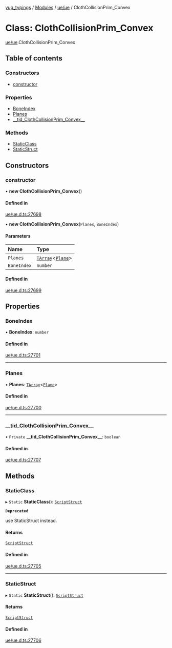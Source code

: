 [yug_typings](../README.md) / [Modules](../modules.md) / [ue/ue](../modules/ue_ue.md) / ClothCollisionPrim\_Convex

# Class: ClothCollisionPrim\_Convex

[ue/ue](../modules/ue_ue.md).ClothCollisionPrim_Convex

## Table of contents

### Constructors

- [constructor](ue_ue.ClothCollisionPrim_Convex.md#constructor)

### Properties

- [BoneIndex](ue_ue.ClothCollisionPrim_Convex.md#boneindex)
- [Planes](ue_ue.ClothCollisionPrim_Convex.md#planes)
- [\_\_tid\_ClothCollisionPrim\_Convex\_\_](ue_ue.ClothCollisionPrim_Convex.md#__tid_clothcollisionprim_convex__)

### Methods

- [StaticClass](ue_ue.ClothCollisionPrim_Convex.md#staticclass)
- [StaticStruct](ue_ue.ClothCollisionPrim_Convex.md#staticstruct)

## Constructors

### constructor

• **new ClothCollisionPrim_Convex**()

#### Defined in

[ue/ue.d.ts:27698](https://github.com/YugMetaverse/yug_typings/blob/25cad34/ue/ue.d.ts#L27698)

• **new ClothCollisionPrim_Convex**(`Planes`, `BoneIndex`)

#### Parameters

| Name | Type |
| :------ | :------ |
| `Planes` | [`TArray`](../interfaces/ue_puerts.TArray.md)<[`Plane`](ue_ue.Plane.md)\> |
| `BoneIndex` | `number` |

#### Defined in

[ue/ue.d.ts:27699](https://github.com/YugMetaverse/yug_typings/blob/25cad34/ue/ue.d.ts#L27699)

## Properties

### BoneIndex

• **BoneIndex**: `number`

#### Defined in

[ue/ue.d.ts:27701](https://github.com/YugMetaverse/yug_typings/blob/25cad34/ue/ue.d.ts#L27701)

___

### Planes

• **Planes**: [`TArray`](../interfaces/ue_puerts.TArray.md)<[`Plane`](ue_ue.Plane.md)\>

#### Defined in

[ue/ue.d.ts:27700](https://github.com/YugMetaverse/yug_typings/blob/25cad34/ue/ue.d.ts#L27700)

___

### \_\_tid\_ClothCollisionPrim\_Convex\_\_

• `Private` **\_\_tid\_ClothCollisionPrim\_Convex\_\_**: `boolean`

#### Defined in

[ue/ue.d.ts:27707](https://github.com/YugMetaverse/yug_typings/blob/25cad34/ue/ue.d.ts#L27707)

## Methods

### StaticClass

▸ `Static` **StaticClass**(): [`ScriptStruct`](ue_ue.ScriptStruct.md)

**`Deprecated`**

use StaticStruct instead.

#### Returns

[`ScriptStruct`](ue_ue.ScriptStruct.md)

#### Defined in

[ue/ue.d.ts:27705](https://github.com/YugMetaverse/yug_typings/blob/25cad34/ue/ue.d.ts#L27705)

___

### StaticStruct

▸ `Static` **StaticStruct**(): [`ScriptStruct`](ue_ue.ScriptStruct.md)

#### Returns

[`ScriptStruct`](ue_ue.ScriptStruct.md)

#### Defined in

[ue/ue.d.ts:27706](https://github.com/YugMetaverse/yug_typings/blob/25cad34/ue/ue.d.ts#L27706)
